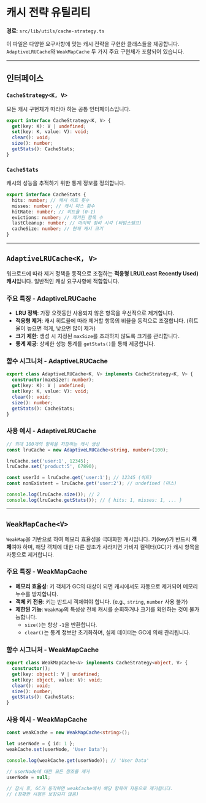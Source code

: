 # 캐시 전략 유틸리티

**경로**: `src/lib/utils/cache-strategy.ts`

이 파일은 다양한 요구사항에 맞는 캐시 전략을 구현한 클래스들을 제공합니다. `AdaptiveLRUCache`와 `WeakMapCache` 두 가지 주요 구현체가 포함되어 있습니다.

---

## 인터페이스

### `CacheStrategy<K, V>`

모든 캐시 구현체가 따라야 하는 공통 인터페이스입니다.

```typescript
export interface CacheStrategy<K, V> {
  get(key: K): V | undefined;
  set(key: K, value: V): void;
  clear(): void;
  size(): number;
  getStats(): CacheStats;
}
```

### `CacheStats`

캐시의 성능을 추적하기 위한 통계 정보를 정의합니다.

```typescript
export interface CacheStats {
  hits: number; // 캐시 히트 횟수
  misses: number; // 캐시 미스 횟수
  hitRate: number; // 히트율 (0-1)
  evictions: number; // 제거된 항목 수
  lastCleanup: number; // 마지막 정리 시각 (타임스탬프)
  cacheSize: number; // 현재 캐시 크기
}
```

---

## `AdaptiveLRUCache<K, V>`

워크로드에 따라 제거 정책을 동적으로 조절하는 **적응형 LRU(Least Recently Used) 캐시**입니다. 일반적인 캐싱 요구사항에 적합합니다.

### 주요 특징 - AdaptiveLRUCache

- **LRU 정책**: 가장 오랫동안 사용되지 않은 항목을 우선적으로 제거합니다.
- **적응형 제거**: 캐시 히트율에 따라 제거할 항목의 비율을 동적으로 조절합니다. (히트율이 높으면 적게, 낮으면 많이 제거)
- **크기 제한**: 생성 시 지정된 `maxSize`를 초과하지 않도록 크기를 관리합니다.
- **통계 제공**: 상세한 성능 통계를 `getStats()`를 통해 제공합니다.

### 함수 시그니처 - AdaptiveLRUCache

```typescript
export class AdaptiveLRUCache<K, V> implements CacheStrategy<K, V> {
  constructor(maxSize?: number);
  get(key: K): V | undefined;
  set(key: K, value: V): void;
  clear(): void;
  size(): number;
  getStats(): CacheStats;
}
```

### 사용 예시 - AdaptiveLRUCache

```typescript
// 최대 100개의 항목을 저장하는 캐시 생성
const lruCache = new AdaptiveLRUCache<string, number>(100);

lruCache.set('user:1', 12345);
lruCache.set('product:5', 67890);

const userId = lruCache.get('user:1'); // 12345 (히트)
const nonExistent = lruCache.get('user:2'); // undefined (미스)

console.log(lruCache.size()); // 2
console.log(lruCache.getStats()); // { hits: 1, misses: 1, ... }
```

---

## `WeakMapCache<V>`

`WeakMap`을 기반으로 하여 메모리 효율성을 극대화한 캐시입니다. 키(key)가 반드시 **객체**여야 하며, 해당 객체에 대한 다른 참조가 사라지면 가비지 컬렉터(GC)가 캐시 항목을 자동으로 제거합니다.

### 주요 특징 - WeakMapCache

- **메모리 효율성**: 키 객체가 GC의 대상이 되면 캐시에서도 자동으로 제거되어 메모리 누수를 방지합니다.
- **객체 키 전용**: 키는 반드시 객체여야 합니다. (e.g., `string`, `number` 사용 불가)
- **제한된 기능**: `WeakMap`의 특성상 전체 캐시를 순회하거나 크기를 확인하는 것이 불가능합니다.
  - `size()`는 항상 `-1`을 반환합니다.
  - `clear()`는 통계 정보만 초기화하며, 실제 데이터는 GC에 의해 관리됩니다.

### 함수 시그니처 - WeakMapCache

```typescript
export class WeakMapCache<V> implements CacheStrategy<object, V> {
  constructor();
  get(key: object): V | undefined;
  set(key: object, value: V): void;
  clear(): void;
  size(): number;
  getStats(): CacheStats;
}
```

### 사용 예시 - WeakMapCache

```typescript
const weakCache = new WeakMapCache<string>();

let userNode = { id: 1 };
weakCache.set(userNode, 'User Data');

console.log(weakCache.get(userNode)); // 'User Data'

// userNode에 대한 모든 참조를 제거
userNode = null;

// 잠시 후, GC가 동작하면 weakCache에서 해당 항목이 자동으로 제거됩니다.
// (정확한 시점은 보장되지 않음)
```
